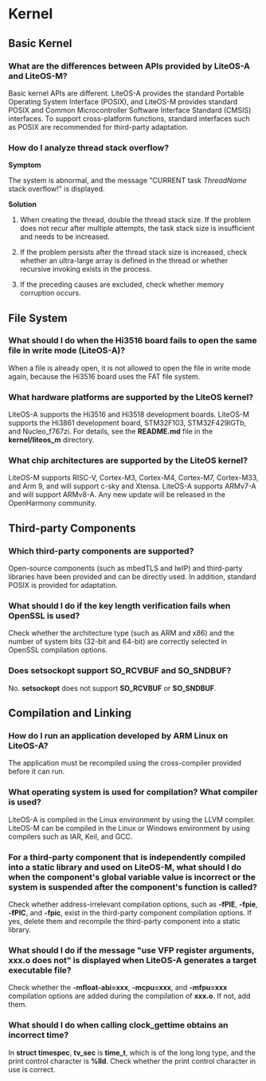 # Kernel


## Basic Kernel


### What are the differences between APIs provided by LiteOS-A and LiteOS-M?

Basic kernel APIs are different. LiteOS-A provides the standard Portable Operating System Interface (POSIX), and LiteOS-M provides standard POSIX and Common Microcontroller Software Interface Standard (CMSIS) interfaces. To support cross-platform functions, standard interfaces such as POSIX are recommended for third-party adaptation.


### How do I analyze thread stack overflow?

**Symptom**

The system is abnormal, and the message "CURRENT task *ThreadName* stack overflow!" is displayed.

**Solution**

1. When creating the thread, double the thread stack size. If the problem does not recur after multiple attempts, the task stack size is insufficient and needs to be increased.

2. If the problem persists after the thread stack size is increased, check whether an ultra-large array is defined in the thread or whether recursive invoking exists in the process.

3. If the preceding causes are excluded, check whether memory corruption occurs.


## File System


### What should I do when the Hi3516 board fails to open the same file in write mode (LiteOS-A)?

When a file is already open, it is not allowed to open the file in write mode again, because the Hi3516 board uses the FAT file system.


### What hardware platforms are supported by the LiteOS kernel?

LiteOS-A supports the Hi3516 and Hi3518 development boards. LiteOS-M supports the Hi3861 development board, STM32F103, STM32F429IGTb, and Nucleo_f767zi. For details, see the **README.md** file in the **kernel/liteos_m** directory.


### What chip architectures are supported by the LiteOS kernel?

LiteOS-M supports RISC-V, Cortex-M3, Cortex-M4, Cortex-M7, Cortex-M33, and Arm 9, and will support c-sky and Xtensa. LiteOS-A supports ARMv7-A and will support ARMv8-A. Any new update will be released in the OpenHarmony community.


## Third-party Components


### Which third-party components are supported?

Open-source components (such as mbedTLS and lwIP) and third-party libraries have been provided and can be directly used. In addition, standard POSIX is provided for adaptation.


### What should I do if the key length verification fails when OpenSSL is used?

Check whether the architecture type (such as ARM and x86) and the number of system bits (32-bit and 64-bit) are correctly selected in OpenSSL compilation options.


### Does setsockopt support SO_RCVBUF and SO_SNDBUF?

No. **setsockopt** does not support **SO_RCVBUF** or **SO_SNDBUF**.


## Compilation and Linking


### How do I run an application developed by ARM Linux on LiteOS-A?

The application must be recompiled using the cross-compiler provided before it can run.


### What operating system is used for compilation? What compiler is used?

LiteOS-A is compiled in the Linux environment by using the LLVM compiler. LiteOS-M can be compiled in the Linux or Windows environment by using compilers such as IAR, Keil, and GCC.


### For a third-party component that is independently compiled into a static library and used on LiteOS-M, what should I do when the component's global variable value is incorrect or the system is suspended after the component's function is called?

Check whether address-irrelevant compilation options, such as **-fPIE**, **-fpie**, **-fPIC**, and **-fpic**, exist in the third-party component compilation options. If yes, delete them and recompile the third-party component into a static library.


### What should I do if the message "use VFP register arguments, xxx.o does not" is displayed when LiteOS-A generates a target executable file?

Check whether the **-mfloat-abi=xxx**, **-mcpu=xxx**, and **-mfpu=xxx** compilation options are added during the compilation of **xxx.o**. If not, add them.


### What should I do when calling clock_gettime obtains an incorrect time?

In **struct timespec**, **tv_sec** is **time_t**, which is of the long long type, and the print control character is **%lld**. Check whether the print control character in use is correct.
